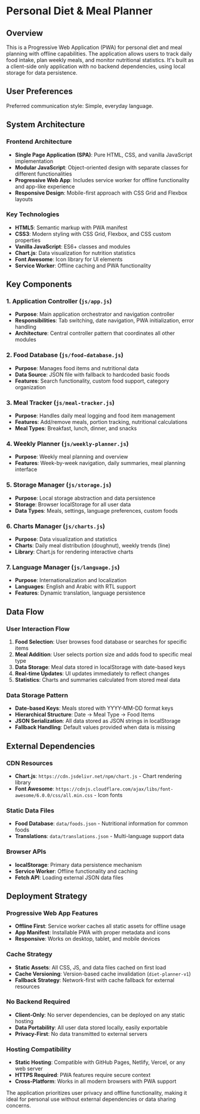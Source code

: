 # Personal Diet & Meal Planner

## Overview

This is a Progressive Web Application (PWA) for personal diet and meal planning with offline capabilities. The application allows users to track daily food intake, plan weekly meals, and monitor nutritional statistics. It's built as a client-side only application with no backend dependencies, using local storage for data persistence.

## User Preferences

Preferred communication style: Simple, everyday language.

## System Architecture

### Frontend Architecture
- **Single Page Application (SPA)**: Pure HTML, CSS, and vanilla JavaScript implementation
- **Modular JavaScript**: Object-oriented design with separate classes for different functionalities
- **Progressive Web App**: Includes service worker for offline functionality and app-like experience
- **Responsive Design**: Mobile-first approach with CSS Grid and Flexbox layouts

### Key Technologies
- **HTML5**: Semantic markup with PWA manifest
- **CSS3**: Modern styling with CSS Grid, Flexbox, and CSS custom properties
- **Vanilla JavaScript**: ES6+ classes and modules
- **Chart.js**: Data visualization for nutrition statistics
- **Font Awesome**: Icon library for UI elements
- **Service Worker**: Offline caching and PWA functionality

## Key Components

### 1. Application Controller (`js/app.js`)
- **Purpose**: Main application orchestrator and navigation controller
- **Responsibilities**: Tab switching, date navigation, PWA initialization, error handling
- **Architecture**: Central controller pattern that coordinates all other modules

### 2. Food Database (`js/food-database.js`)
- **Purpose**: Manages food items and nutritional data
- **Data Source**: JSON file with fallback to hardcoded basic foods
- **Features**: Search functionality, custom food support, category organization

### 3. Meal Tracker (`js/meal-tracker.js`)
- **Purpose**: Handles daily meal logging and food item management
- **Features**: Add/remove meals, portion tracking, nutritional calculations
- **Meal Types**: Breakfast, lunch, dinner, and snacks

### 4. Weekly Planner (`js/weekly-planner.js`)
- **Purpose**: Weekly meal planning and overview
- **Features**: Week-by-week navigation, daily summaries, meal planning interface

### 5. Storage Manager (`js/storage.js`)
- **Purpose**: Local storage abstraction and data persistence
- **Storage**: Browser localStorage for all user data
- **Data Types**: Meals, settings, language preferences, custom foods

### 6. Charts Manager (`js/charts.js`)
- **Purpose**: Data visualization and statistics
- **Charts**: Daily meal distribution (doughnut), weekly trends (line)
- **Library**: Chart.js for rendering interactive charts

### 7. Language Manager (`js/language.js`)
- **Purpose**: Internationalization and localization
- **Languages**: English and Arabic with RTL support
- **Features**: Dynamic translation, language persistence

## Data Flow

### User Interaction Flow
1. **Food Selection**: User browses food database or searches for specific items
2. **Meal Addition**: User selects portion size and adds food to specific meal type
3. **Data Storage**: Meal data stored in localStorage with date-based keys
4. **Real-time Updates**: UI updates immediately to reflect changes
5. **Statistics**: Charts and summaries calculated from stored meal data

### Data Storage Pattern
- **Date-based Keys**: Meals stored with YYYY-MM-DD format keys
- **Hierarchical Structure**: Date → Meal Type → Food Items
- **JSON Serialization**: All data stored as JSON strings in localStorage
- **Fallback Handling**: Default values provided when data is missing

## External Dependencies

### CDN Resources
- **Chart.js**: `https://cdn.jsdelivr.net/npm/chart.js` - Chart rendering library
- **Font Awesome**: `https://cdnjs.cloudflare.com/ajax/libs/font-awesome/6.0.0/css/all.min.css` - Icon fonts

### Static Data Files
- **Food Database**: `data/foods.json` - Nutritional information for common foods
- **Translations**: `data/translations.json` - Multi-language support data

### Browser APIs
- **localStorage**: Primary data persistence mechanism
- **Service Worker**: Offline functionality and caching
- **Fetch API**: Loading external JSON data files

## Deployment Strategy

### Progressive Web App Features
- **Offline First**: Service worker caches all static assets for offline usage
- **App Manifest**: Installable PWA with proper metadata and icons
- **Responsive**: Works on desktop, tablet, and mobile devices

### Cache Strategy
- **Static Assets**: All CSS, JS, and data files cached on first load
- **Cache Versioning**: Version-based cache invalidation (`diet-planner-v1`)
- **Fallback Strategy**: Network-first with cache fallback for external resources

### No Backend Required
- **Client-Only**: No server dependencies, can be deployed on any static hosting
- **Data Portability**: All user data stored locally, easily exportable
- **Privacy-First**: No data transmitted to external servers

### Hosting Compatibility
- **Static Hosting**: Compatible with GitHub Pages, Netlify, Vercel, or any web server
- **HTTPS Required**: PWA features require secure context
- **Cross-Platform**: Works in all modern browsers with PWA support

The application prioritizes user privacy and offline functionality, making it ideal for personal use without external dependencies or data sharing concerns.